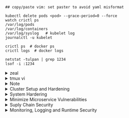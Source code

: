 ```
## copy/paste vim: set paster to avoid yaml misformat

kubectl delete pods <pod> --grace-period=0 --force
watch crictl ps
/var/log/pods
/var/log/containers
/var/log/syslog   # kubelet log
journalctl -u kubelet

crictl ps  # docker ps
crictl logs  # docker logs 

netstat -tulpan | grep 1234
lsof -i :1234

```
 

<details>
  <summary>zeal</summary>
  
  ```
  kubernetes -> CRI -> crio -> OCI -> runc
  (OCI - Open contaniner initiative)
  
  Hight level runtime: (pull image from regstry, unpack to continer root fs, generate OCI runtime json, launch OCI runtime: runsc) 
  docker
  contaninerd
  cri-o
  podman
  
  Low level runtime: (OCI)
  runc   (run container process: need config.json, rootfs)
  
  ```
  ```
  gVisor
  dmesg (diagnosit message)
  
  ```
  ```
  capsh --print   # display the capability. if not installed, apt install libcap2-bin
  
  checkov -f pod.yml
  
  
  # /var/log/pods/...   # pod log
  
  sysdig proc.name=vi or proc.name=cat
  sysdig proc.name=cat and container.id!=host
  sysdig -c spy_users   # chisel
  sysdig -cl       # list chisel
  sysdig -h     # help
  sysdig -l     # list field
  csysdig
  
  output: demo %evt.time %user.uid %proc.name
  timeout 25s falcon | grep demo
  
  cat log.txt | awk '{print $4 $5 $6}'
  cat log.txt | awk '{print $4 " " $5 " " $6}
  
systemctl enable falco
systemctl start falco
journalctl -fu falco
falco  # manual run
  
  
  ```
  
</details>

<details>
  <summary>tmux vi</summary>
  
## tmux - vi usage  
 ```
  tmux 
  ctr-b %  - vertical split 
  ctr-b "  - horizontal split
  ctr-b => arrow 
  ctr-b <= arrow
  
  gg - beging of F
  G - end of F
  H - beging of screen
  L - end of screen
  M - middle of screen
  w - => word
  b - <= word
  
  i - insert br
  a - insert after
  o - insert one line below
  s - replace/insert           
  c - followed by w,$ remove those and insert         
  
  I - insert at the begining of l
  A - insert at the end of l
  O - insert one line above
  S - replace the whole line and insert
  C - delete the rest of line and insert
            
  ESC+v - visual mode
  shift+v - visual mode select line
  ctrol+v - visual mode select block
  move arrow to select
  > 
  <
  
  
  k -n project-c13 describe pod | less -p Requests   # highlight Requests
            
 ```
            
</details>
  
  
<details>
  <summary>Note</summary>
  
## Note  
  
```
ufw status
ufw default allow outgoing
ufw default deny incoming
ufw allow from 172.16.238.5 to any port 22 proto tcp   # any means any ip addresss
ufw enable

  
# strace / aquaSec Tracee - detect syscall
strace touch /tmp/err.log
pidof vi
strace -p vipid
strace -c touch /tmp/err.log   # sumary of syscall
  
# the following doesn't work somehow  
docker run --name tracee --rm --privileged -v /lib/modules/:/lib/modules/:ro -v /usr/src:/usr/src:ro -v /tmp/tracee:/tmp/tracee -it aquasec/tracee:0.4.0 --trace comm=ls
docker run --name tracee --rm --privileged -v /lib/modules/:/lib/modules/:ro -v /usr/src:/usr/src:ro -v /tmp/tracee:/tmp/tracee -it aquasec/tracee:0.4.0 --trace pid=new
docker run --name tracee --rm --privileged -v /lib/modules/:/lib/modules/:ro -v /usr/src:/usr/src:ro -v /tmp/tracee:/tmp/tracee -it aquasec/tracee:0.4.0 --trace container=new  
# check seccomp enable
$ grep -i seccomp /boot/config-$(uname -r)
CONFIG_HAVE_ARCH_SECCOMP_FILTER=y
CONFIG_SECCOMP_FILTER=y
CONFIG_SECCOMP=y     ## seccomp is supported by the kernel
  
docker run -it --rm docker/whalesay /bin/sh    # will use the default.json from docker
  grep -i seccomp /proc/1/status
  Seccomp:        2   # 0-disable, 1-strict, 2-filter
docker run -it --rm --security-opt seccomp=/root/custom.json docker/whalesay /bin/sh  # use custom json
docker run -it --rm --security-opt seccomp=unconfined docker/whalesay /bin/sh  # still cannot change sys time bcause of linux capabilites
  
# kernel >2.2 introduce capabalities
$ getcap /usr/bin/ping
/usr/bin/ping = cap_net_raw+ep

ps -ef | grep /usr/sbin/sshd
root         659       1  0 17:33 ?        00:00:00 sshd: /usr/sbin/sshd -D [listener] 0 of 10-100 startups
getpcaps 659

# with default, docker started with 14 capabilities
  
  
  
```
```
k run busybox3 --rm  --image=busybox -it --restart=Never --command --  echo "hello world"
k run busybox3 --rm  --image=busybox -it --restart=Never --  echo "hello world"
k run busybox3 --rm  --image=busybox -it --restart=Never -- /bin/sh -c 'echo hello world'  
hello world
pod "busybox3" deleted     
```    
    
</details>    
  
  
  

<details>
  <summary>Cluster Setup and Hardening</summary>
  
## Run CIS Benchmark Assessment Tool on Ubuntu
  Center for Internet Security
```
sh ./Assessor-CLI.sh -i -rd /var/www/html/ -nts -rp index   # interactive, report dir, no time stamp, report prefix  
```  
## Kube bench
```
curl -L https://github.com/aquasecurity/kube-bench/releases/download/v0.4.0/kube-bench_0.4.0_linux_amd64.tar.gz -o kube-bench_0.4.0_linux_amd64.tar.gz
tar -xvf kube-bench_0.4.0_linux_amd64.tar.gz

 ./kube-bench --config-dir `pwd`/cfg --config `pwd`/cfg/config.yaml 

  /etc/kubernetes/manifests/kube-controller-manager.yaml
    - --terminated-pod-gc-threshold=10
    - --feature-gates=RotateKubeletServerCertificate=true
  
 /etc/kubernetes/manifests/kube-scheduler.yaml 
    --profiling=false  
  
./kube-bench --config-dir `pwd`/cfg --config `pwd`/cfg/config.yaml  #### run it again to check fixed  
  
```  
## Service Account
  
```
apiVersion: v1
kind: ServiceAccount
metadata:
  creationTimestamp: "2021-11-03T23:53:12Z"
  name: default
  namespace: default
  resourceVersion: "412"
  uid: 206064b9-1f41-49a1-b232-35b8d9cd4e3a
secrets:
- name: default-token-c47kx
  
kubectl create sa dashboard-sa
```  
```yaml
#root@controlplane:/var/rbac# cat pod-reader-role.yaml 
kind: Role
apiVersion: rbac.authorization.k8s.io/v1
metadata:
  namespace: default
  name: pod-reader
rules:
- apiGroups:
  - ''
  resources:
  - pods
  verbs:
  - get
  - watch
  - list
  
#root@controlplane:/var/rbac# cat dashboard-sa-role-binding.yaml 
kind: RoleBinding
apiVersion: rbac.authorization.k8s.io/v1
metadata:
  name: read-pods
  namespace: default
subjects:
- kind: ServiceAccount
  name: dashboard-sa # Name is case sensitive
  namespace: default
roleRef:
  kind: Role #this must be Role or ClusterRole
  name: pod-reader # this must match the name of the Role or ClusterRole you wish to bind to
  apiGroup: rbac.authorization.k8s.io  
```
```  
      serviceAccountName: dashboard-sa    
```  
  
  
## View Certificate 
```  
root@controlplane:~# k -n kube-system describe pod kube-apiserver-controlplane  | grep crt
      --client-ca-file=/etc/kubernetes/pki/ca.crt
      --etcd-cafile=/etc/kubernetes/pki/etcd/ca.crt
      --etcd-certfile=/etc/kubernetes/pki/apiserver-etcd-client.crt
      --kubelet-client-certificate=/etc/kubernetes/pki/apiserver-kubelet-client.crt
      --proxy-client-cert-file=/etc/kubernetes/pki/front-proxy-client.crt
      --requestheader-client-ca-file=/etc/kubernetes/pki/front-proxy-ca.crt
      --tls-cert-file=/etc/kubernetes/pki/apiserver.crt
root@controlplane:~# k -n kube-system describe pod kube-apiserver-controlplane  | grep key 
      --etcd-keyfile=/etc/kubernetes/pki/apiserver-etcd-client.key
      --kubelet-client-key=/etc/kubernetes/pki/apiserver-kubelet-client.key
      --proxy-client-key-file=/etc/kubernetes/pki/front-proxy-client.key
      --service-account-key-file=/etc/kubernetes/pki/sa.pub
      --service-account-signing-key-file=/etc/kubernetes/pki/sa.key
      --tls-private-key-file=/etc/kubernetes/pki/apiserver.key
  

root@controlplane:~# k -n kube-system describe pod etcd-controlplane | grep crt           
      --cert-file=/etc/kubernetes/pki/etcd/server.crt
      --peer-cert-file=/etc/kubernetes/pki/etcd/peer.crt
      --peer-trusted-ca-file=/etc/kubernetes/pki/etcd/ca.crt
      --trusted-ca-file=/etc/kubernetes/pki/etcd/ca.crt
root@controlplane:~# k -n kube-system describe pod etcd-controlplane | grep key
      --key-file=/etc/kubernetes/pki/etcd/server.key
      --peer-key-file=/etc/kubernetes/pki/etcd/peer.key
  
openssl x509  -noout -text -in /etc/kubernetes/pki/apiserver.crt
  
root@controlplane:/etc/kubernetes/manifests# docker ps | grep api
8499a1973635        ca9843d3b545           "kube-apiserver --ad…"   23 seconds ago      Up 21 seconds  k8s_kube-apiserver_kube-apiserver-controlplane_kube-system_438f60ae442d63c542063736081f2ce9_5
  
docker logs 8499
W1104 01:23:51.568113       1 clientconn.go:1223] grpc: addrConn.createTransport failed to connect to {https://127.0.0.1:2379  <nil> 0 <nil>}. Err :connection error: desc = "transport: Error while dialing dial tcp 127.0.0.1:2379: connect: connection refused". Reconnecting...
  
 
root@controlplane:/etc/kubernetes/manifests# docker ps -a | grep etcd      ############### add -a if docker instance not found.
03a283b32ddd        0369cf4303ff           "etcd --advertise-cl…"   About a minute ago   Up About a minute  k8s_etcd_etcd-controlplane_kube system_39d6dffeffbc33b9c948fe9f59ee7bbb_0
 
docker logs 03a
2021-11-04 01:24:53.703321 I | embed: ready to serve client requests
2021-11-04 01:24:53.703404 I | embed: ready to serve client requests
2021-11-04 01:24:53.703645 C | etcdmain: open /etc/kubernetes/pki/etcd/server-certificate.crt: no such file or directory    ################  
  
## docker ps -a | grep api, docker logs xxx
root@controlplane:~# docker ps -a | grep kube-apiserver
8af74bd23540        ca9843d3b545           "kube-apiserver --ad…"   39 seconds ago      Exited (1) 17 seconds ago                          k8s_kube-apiserver_kube-apiserver-controlplane_kube-system_f320fbaff7813586592d245912262076_4
c9dc4df82f9d        k8s.gcr.io/pause:3.2   "/pause"                 3 minutes ago       Up 3 minutes                                       k8s_POD_kube-apiserve-controlplane_kube-system_f320fbaff7813586592d245912262076_1
  
  
root@controlplane:~# docker logs 8af74bd23540  --tail=2
W0520 01:57:23.333002       1 clientconn.go:1223] grpc: addrConn.createTransport failed to connect to {https://127.0.0.1:2379  <nil> 0 <nil>}. Err :connection error: desc = "transport: authentication handshake failed: x509: certificate signed by unknown authority". Reconnecting...
Error: context deadline exceeded
root@controlplane:~#   
  
grep crt kube-apiserver.yaml 
    - --client-ca-file=/etc/kubernetes/pki/ca.crt
    - --etcd-cafile=/etc/kubernetes/pki/ca.crt      ##################### => /etc/kubernetes/pki/etcd/ca.crt fix
    - --etcd-certfile=/etc/kubernetes/pki/apiserver-etcd-client.crt
    - --kubelet-client-certificate=/etc/kubernetes/pki/apiserver-kubelet-client.crt
    - --proxy-client-cert-file=/etc/kubernetes/pki/front-proxy-client.crt
    - --requestheader-client-ca-file=/etc/kubernetes/pki/front-proxy-ca.crt
    - --tls-cert-file=/etc/kubernetes/pki/apiserver.crt
root@controlplane:/etc/kubernetes/manifests# !70
grep crt etcd.yaml 
    - --cert-file=/etc/kubernetes/pki/etcd/server.crt
    - --peer-cert-file=/etc/kubernetes/pki/etcd/peer.crt
    - --peer-trusted-ca-file=/etc/kubernetes/pki/etcd/ca.crt
    - --trusted-ca-file=/etc/kubernetes/pki/etcd/ca.crt      ########################
   
```  
## KubeConfig
```
~/.kube/config
kubectl config view  #count clusters, count users,contexts
kubectl config view --kubeconfig my-kube-config  #  

k --kubeconfig=my-kube-config config use-context research
Switched to context "research".
k --kubeconfig=my-kube-config config current-context
research
  
- name: dev-user
  user:
    client-certificate: /etc/kubernetes/pki/users/dev-user/developer-user.crt
    client-key: /etc/kubernetes/pki/users/dev-user/dev-user.key  
 
  k get pods
error: unable to read client-cert /etc/kubernetes/pki/users/dev-user/developer-user.crt for dev-user due to open /etc/kubernetes/pki/users/dev-user/developer-user.crt: no such file or directory

devloper-user.crt => dev-user.crt  # fix  
  
  
  
  
```  
## RBAC
```
 --authorization-mode=Node,RBAC
  
root@controlplane:~# k -n kube-system describe role kube-proxy
Name:         kube-proxy
Labels:       <none>
Annotations:  <none>
PolicyRule:
  Resources   Non-Resource URLs  Resource Names  Verbs
  ---------   -----------------  --------------  -----
  configmaps  []                 [kube-proxy]    [get]
  
root@controlplane:~# kubectl describe rolebinding kube-proxy -n kube-system
Name:         kube-proxy
Labels:       <none>
Annotations:  <none>
Role:
  Kind:  Role
  Name:  kube-proxy
Subjects:
  Kind   Name                                             Namespace
  ----   ----                                             ---------
  Group  system:bootstrappers:kubeadm:default-node-token  
  
kubectl create role developer --verb=list,create,delete --resource=pods
kubectl create rolebinding dev-user-binding --role=developer --user=dev-user  
k get pods --as dev-user
  
  
kubectl edit role developer -n blue
  rules:
- apiGroups:
  - ""
  resourceNames:
  - blue-app           ###### => dark-blue-app fix
  resources:
  - pods
  verbs:
  - get
    
kubectl create role foo --verb=get,list,watch --resource=replicasets.apps   ##### => deploments,apps  

- apiGroups:
  - apps
  - extensions
  resources:
  - deployments
  verbs:
  - create
  
  k -n blue auth can-i create deployment --as dev-user
  k -n blue create deployment blah --image=nginx  --as dev-user
   
  
k create role mydeployrole99 --verb=* --resource=deployments
role.rbac.authorization.k8s.io/mydeployrole99 created
root@controlplane:~# k describe role mydeployrole99 
Name:         mydeployrole99
Labels:       <none>
Annotations:  <none>
PolicyRule:
  Resources         Non-Resource URLs  Resource Names  Verbs
  ---------         -----------------  --------------  -----
  deployments.apps  []                 []              [*]    
  
```   
## Cluster Role and Role Bindins
```
kubectl get clusterroles --no-headers | wc -l   the same as  kubectl get clusterroles --no-headers -o json | jq '.items | length'
kubectl get clusterrolebindings --no-headers | wc -l    the same as  kubectl get clusterrolebindings --no-headers -o json | jq '.items | length'
kubectl describe clusterrole cluster-admin

k create clusterrole mrole --verb=* --resource=nodes
k create clusterrolebinding michelle-mrole --clusterrole=mrole --user=michelle
  
  
root@controlplane:~# k api-resources | grep -i storage
csidrivers                                     storage.k8s.io/v1                      false        CSIDriver
csinodes                                       storage.k8s.io/v1                      false        CSINode
storageclasses                    sc           storage.k8s.io/v1                      false        StorageClass
volumeattachments                              storage.k8s.io/v1                      false        VolumeAttachment
oot@controlplane:~# k api-resources | grep pers
persistentvolumeclaims            pvc          v1                                     true         PersistentVolumeClaim
persistentvolumes                 pv           v1                                     false        PersistentVolume  
  
  
k create clusterrole storage-admin --verb=* --resource=storageclasses --verb=* --resource=persistentvolumes
clusterrole.rbac.authorization.k8s.io/storage-admin created
root@controlplane:~# k describe clusterrole storage-admin 
Name:         storage-admin
Labels:       <none>
Annotations:  <none>
PolicyRule:
  Resources                      Non-Resource URLs  Resource Names  Verbs
  ---------                      -----------------  --------------  -----
  persistentvolumes              []                 []              [*]
  storageclasses.storage.k8s.io  []                 []              [*]
  
k create clusterrolebinding michelle-storage-admin --clusterrole=storage-admin --user=michelle  
  
kubectl auth can-i list storageclasses --as michelle
Warning: resource 'storageclasses' is not namespace scoped in group 'storage.k8s.io'
yes  
```  

## Kubelet Security
```
/usr/bin/kubelet --bootstrap-kubeconfig=/etc/kubernetes/bootstrap-kubelet.conf --kubeconfig=/etc/kubernetes/kubelet.conf --config=/var/lib/kubelet/config.yaml --network-plugin=cni --pod-infra-container-image=k8s.gcr.io/pause:3.2
  

  grep rotateCertificates /var/lib/kubelet/config.yaml
rotateCertificates: true
  
  10250: full access
  10255: read only access
  
apiVersion: kubelet.config.k8s.io/v1beta1
authentication:
  anonymous:
    enabled: true                          ####################
  webhook:
    cacheTTL: 0s
    enabled: true
  x509:
    clientCAFile: /etc/kubernetes/pki/ca.crt
authorization:
  mode: AlwaysAllow                        #####################
  
curl -sk https://localhost:10250/pods   # can see pod
  
authorization:
  mode: Webhoook                            #########
curl -sk https://localhost:10250/pods
Forbidden (user=system:anonymous, verb=get, resource=nodes, subresource=proxy)
 
authentication:
  anonymous:
    enabled: false                           ########   
curl -sk https://localhost:10250/pods
Unauthorized  
  
curl -sk http://localhost:10255/metrics   # still work
  
syncFrequency: 0s
volumeStatsAggPeriod: 0s
readOnlyPort: 10255     #########################  => 0
curl -sk http://localhost:10255/metrics   # show nothing  
```  
##  KUBECTL PROXY & PORT FORWARD  
```  
kubectl proxy - Opens proxy port to API server
kubectl port-forward - Opens port to target deployment pods  
  
root@controlplane:~# curl -k https://localhost:6443
  "message": "forbidden: User \"system:anonymous\" cannot get path \"/\"",

kubectl proxy                                         ##########
Starting to serve on 127.0.0.1:8001
curl http://localhost:8001/
curl 127.0.0.1:8001/version
  
kubectl proxy --port 8002 &
curl 127.0.0.1:8002
  
  
kubectl port-forward pods/{POD_NAME} 8005:80 &
kubectl port-forward deployment/{DEPLOYMENT_NAME} 8005:80 &
kubectl port-forward service/{SERVICE_NAME} 8005:80 &
kubectl port-forward replicaset/{REPLICASET_NAME} 8005:80 &

k port-forward deployment/nginx 8005:80 &   ########################
[3] 18975
root@controlplane:~# Forwarding from 127.0.0.1:8005 -> 80
curl localhost:8005
Handling connection for 8005
<!DOCTYPE html>
<html>
<head>
<title>Welcome to nginx!</title>
<style>  
 
```

  
## Secure kubernetes Dashboard

```
kubectl apply -f https://raw.githubusercontent.com/kubernetes/dashboard/v2.3.1/aio/deploy/recommended.yaml
kubectl proxy --address=0.0.0.0 --disable-filter &
https://8001-port-516697f26a37488c.labs.kodekloud.com/api/v1/namespaces/kubernetes-dashboard/services/https:kubernetes-dashboard:/proxy/#/login

root@controlplane:~# k get sa -A | grep admin-user
kubernetes-dashboard   admin-user  

root@controlplane:~# k -n kubernetes-dashboard describe clusterrolebinding admin-user-binding 
Name:         admin-user-binding
Labels:       <none>
Annotations:  <none>
Role:
  Kind:  ClusterRole
  Name:  cluster-admin
Subjects:
  Kind            Name        Namespace
  ----            ----        ---------
  ServiceAccount  admin-user  kubernetes-dashboard  
  
kubectl -n kubernetes-dashboard get secret $(kubectl -n kubernetes-dashboard get sa/admin-user -o jsonpath="{.secrets[0].name}") -o go-template="{{.data.token | base64decode}}"
eyJhbGciOiJSUzI1NiIsImtpZCI6InNxdHhYUmQtNXpXTy1sdWdMeGt2amt5d2RWQUFrMVJ3ZEJBaEpLZW8tQXMifQ.eyJpc3MiOiJrdWJlcm5ldGVzL3Nlcn....
  

#copy the above to login with token on the dashboard UI
# admin-user is too powerful
  
https://kubernetes.io/docs/reference/access-authn-authz/rbac/#user-facing-roles  
  
cat <<EOF | kubectl apply -f -
apiVersion: v1
kind: ServiceAccount
metadata:
  name: readonly-user
  namespace: kubernetes-dashboard
EOF

cat <<EOF | kubectl apply -f -
apiVersion: rbac.authorization.k8s.io/v1
kind: ClusterRoleBinding
metadata:
  name: readonly-user-binding
roleRef:
  apiGroup: rbac.authorization.k8s.io
  kind: ClusterRole
  name: view                                                  ##########
subjects:
- kind: ServiceAccount
  name: readonly-user
  namespace: kubernetes-dashboard
EOF
  
kubectl -n kubernetes-dashboard get secret $(kubectl -n kubernetes-dashboard get sa/readonly-user -o jsonpath="{.secrets[0].name}") -o go-template="{{.data.token | base64decode}}"

## readonly user can only read, let create dashboard-admin to only full access to kubernetes-dashboard ns

 ?????????????????? 
  
cat <<EOF | kubectl apply -f -
apiVersion: v1
kind: ServiceAccount
metadata:
  name: dashboard-admin
  namespace: kubernetes-dashboard
EOF


# admin RoleBinding
cat <<EOF | kubectl apply -f -
apiVersion: rbac.authorization.k8s.io/v1
kind: RoleBinding
metadata:
  name: dashboard-admin-binding
  namespace: kubernetes-dashboard
roleRef:
  apiGroup: rbac.authorization.k8s.io
  kind: ClusterRole
  name: admin
subjects:
- kind: ServiceAccount
  name: dashboard-admin
  namespace: kubernetes-dashboard
EOF


## list-namespace ClusterRoleBinding

cat <<EOF | kubectl apply -f -
apiVersion: rbac.authorization.k8s.io/v1
kind: ClusterRoleBinding
metadata:
  name: dashboard-admin-list-namespace-binding
roleRef:
  apiGroup: rbac.authorization.k8s.io
  kind: ClusterRole
  name: list-namespace
subjects:
- kind: ServiceAccount
  name: dashboard-admin
  namespace: kubernetes-dashboard
EOF  
  
```  
## Verify Platform binary
```
wget -O /opt/kubernetes.tar.gz https://dl.k8s.io/v1.20.0/kubernetes.tar.gz
shasum -a512 /opt/kubernetes.tar.gz       ####################
sha512sum kubernetes.tar.gz     
```  
## Cluster Upgrade
```
kubectl get nodes   # check version 
  
# check which node can host workload  
root@controlplane:~# k describe nodes controlplane | grep -i taint
Taints:             <none>
root@controlplane:~# k describe nodes node01 | grep -i taint
Taints:             <none>
  
k get deploy   # check how many deployment

##### controlplane  
kubeadm upgrade plan
k drain controlplane --ignore-daemonsets
  
apt install kubeadm=1.20.0-00 
kubeadm version 
kubeadm upgrade plan
kubeadm upgrade apply v1.20.0
apt install kubelet=1.20.0-00
kubectl uncordon controlplane
  
#### node
kubectl drain node01 --ignore-daemonsets (--force)
apt update; apt install kubeadm=1.20.0-00
kubeadm upgrade node
apt install kubelet=1.20.0-00
systemctl restart kubelet
k uncordon node01
```  
## Network Security Policy
```
k get netpol
NAME             POD-SELECTOR   AGE
payroll-policy   name=payroll   34s
  
root@controlplane:~# k describe networkpolicies.networking.k8s.io 
Name:         payroll-policy
Namespace:    default
Created on:   2021-11-04 21:29:49 +0000 UTC
Labels:       <none>
Annotations:  <none>
Spec:
  PodSelector:     name=payroll  #####
  Allowing ingress traffic:
    To Port: 8080/TCP
    From:
      PodSelector: name=internal
  Not affecting egress traffic
  Policy Types: Ingress  
  
 
 ```
 ```yaml
 
 apiVersion: networking.k8s.io/v1
kind: NetworkPolicy
metadata:
  name: internal-policy
spec:
  podSelector:
    matchLabels:
      name: internal
  policyTypes:
  - Egress
  egress:
  - to:
    - podSelector:
        matchLabels:
          name: mysql
    ports:
    - protocol: TCP
      port: 3306

  - to:
    - podSelector:
        matchLabels:
          name: payroll
    ports:
    - protocol: TCP
      port: 8080

  - ports:
    - port: 53
      protocol: UDP
    - port: 53
      protocol: TCP
  
kubectl get svc -n kube-system 
NAME       TYPE        CLUSTER-IP   EXTERNAL-IP   PORT(S)                  AGE
kube-dns   ClusterIP   10.96.0.10   <none>        53/UDP,53/TCP,9153/TCP   93m
 
  
```  
## Ingress 1
```  
k get deployment -A | grep -v kube-system
k get ingress -A
root@controlplane:~# k -n app-space describe ingress ingress-wear-watch 
Name:             ingress-wear-watch
Namespace:        app-space
Address:          
Default backend:  default-http-backend:80 (<error: endpoints "default-http-backend" not found>)
Rules:
  Host        Path  Backends
  ----        ----  --------
  *           
              /wear    wear-service:8080 (10.244.0.4:8080)
              /watch   video-service:8080 (10.244.0.7:8080)
Annotations:  nginx.ingress.kubernetes.io/rewrite-target: /
              nginx.ingress.kubernetes.io/ssl-redirect: false
Events:       <none>
  
root@controlplane:~# cat 22.yml 
apiVersion: networking.k8s.io/v1
kind: Ingress
metadata:
  annotations:
    nginx.ingress.kubernetes.io/rewrite-target: /
    nginx.ingress.kubernetes.io/ssl-redirect: "false"
  name: pay-ingress 
  namespace: critical-space 
spec:
  rules:
  - http:
      paths:
      - backend:
          service:
            name: pay-service
            port:
              number: 8282
        path: /pay
        pathType: Prefix  
  
```  
## Ingress 2 
```
  
```  
  
</details>  

  
  
  
  
  
  
  
  
  
  
  
  
  
  
  

<details>
  <summary>System Hardering</summary>
  
## Limit Node Access
```  
# grep root /etc/passwd
root:x:0:0:root:/root:/bin/bash
# id david
uid=2323(david) gid=2323(david) groups=2323(david) 
# passwd david
Enter new UNIX password: 
# userdel ray
# groupdel devs
# usermod -s /usr/sbin/nologin himanshi
# useradd -d /opt/sam -s /bin/bash -G admin -u 2328 sam  
```  
## SSH Hardening and SUDO 
```
root@controlplane:~# ssh-copy-id -i ~/.ssh/id_rsa.pub jim@node01
jim@node01's password: 
Number of key(s) added: 1
Now try logging into the machine, with:   "ssh 'jim@node01'"
and check to make sure that only the key(s) you wanted were added.

ssh jim@node01  
  
/etc/sudoer
jim     ALL=(ALL:ALL) ALL
jim ALL=(ALL) NOPASSWD:ALL    ############ no password
%admin ALL=(ALL) ALL          ############ user in admin group can sudo  
  
## Create user rob, and make it admin group so that He can sudo   
root@node01:/etc# adduser rob
Adding user `rob' ...
Adding new group `rob' (1002) ...
Adding new user `rob' (1002) with group `rob' ...
Creating home directory `/home/rob' ...
Copying files from `/etc/skel' ...
Enter new UNIX password: 
Retype new UNIX password: 
passwd: password updated successfully
Changing the user information for rob
Enter the new value, or press ENTER for the default
        Full Name []: 
        Room Number []: 
        Work Phone []: 
        Home Phone []: 
        Other []: 
Is the information correct? [Y/n] Y
  
usermod rob -G admin
  
### disable ssh root log, disable pass authentication
#/etc/ssh/sshd_config, systemctl restart sshd
PermitRootLogin no
PasswordAuthentication no   
  
```  
## IDENTIFY OPEN PORTS, REMOVE PACKAGES SERVICES  
```
apt list --installed
apt list --installed | grep python2.7

systemctl list-units -t service  # list only active service
systemctl list-units --all  
lsmod
  
root@controlplane:/etc/systemd/system# systemctl stop nginx
root@controlplane:/etc/systemd/system# systemctl status nginx
● nginx.service - A high performance web server and a reverse proxy server
   Loaded: loaded (/lib/systemd/system/nginx.service; enabled; vendor preset: enabled)
rm /lib/systemd/system/nginx.service
  
/etc/modprobe.d/blacklist.conf
#blacklist evbug
blacklist evbug  

apt remove nginx -y

# netstat -tulpn | grep 9090
tcp        0      0 0.0.0.0:9090            0.0.0.0:*               LISTEN      18508/apache2  
systemctl stop apache2
  
root@controlplane:/etc/modprobe.d# apt list --installed | grep wget
wget/now 1.18-5+deb9u3 amd64 [installed,upgradable to: 1.19.4-1ubuntu2.2]  
root@controlplane:/etc/modprobe.d# apt install wget -y   # update to the latest
root@controlplane:/etc/modprobe.d# apt list --installed | grep wget
wget/bionic-updates,bionic-security,now 1.19.4-1ubuntu2.2 amd64 [installed]  
  
```  
## UFW FIREWALL
```
ufw status
ufw status numbered  # show firewall status as numbered list of RULES
ufw allow 1000:2000/tcp
ufw reset  # reset to the default 
root@node01:~# ufw allow 22
Rules updated
Rules updated (v6)
root@node01:~# ufw status
Status: inactive  

root@node01:~# ufw allow from 135.22.65.0/24 to any port 9090 proto tcp
Rules updated
root@node01:~# ufw allow from 135.22.65.0/24 to any port 9091 proto tcp
Rules updated
root@node01:~# ufw enable
Command may disrupt existing ssh connections. Proceed with operation (y|n)? y
Firewall is active and enabled on system startup

systemctl status lighttpd  
netstat -natulp | grep lighttpd
ufw deny 80
  
ufw disable  
```  
## Seccomp
```
strace -c ls /root

docker run --name tracee --rm --privileged -v /lib/modules/:/lib/modules/:ro -v /usr/src:/usr/src:ro -v /tmp/tracee:/tmp/tracee -it aquasec/tracee:0.4.0 --trace container=new

1471.405184    hello            0      pause            1      /14065   1      /14065   0                sched_process_exit   

root@controlplane:~# head -20 custom-profile.json 
{
    "defaultAction": "SCMP_ACT_ERRNO",  # need to create white list
    "architectures": [
        "SCMP_ARCH_X86_64",
        "SCMP_ARCH_X86",
        "SCMP_ARCH_X32"
    ],
    "syscalls": [
        {
            "names": [
                "accept4",
                "epoll_wait",
                "pselect6",
                "futex",
                "madvise",
  
 
root@controlplane:~# head relaxed-profile.json 
{
    "defaultAction": "SCMP_ACT_ALLOW",  # need to create black list 
    "architectures": [  
  
oot@controlplane:/var/lib/kubelet/seccomp# cd profiles/
root@controlplane:/var/lib/kubelet/seccomp/profiles# ls
audit.json  custom-profile.json  relaxed-profile.json  violation.json
root@controlplane:/var/lib/kubelet/seccomp/profiles#   

```  
```yaml
  
apiVersion: v1
kind: Pod
metadata:
  labels:
    run: nginx
  name: audit-nginx
spec:
  securityContext:                              ########
    seccompProfile:                             ########
      type: Localhost                           ########
      localhostProfile: profiles/audit.json     ######## relative /var/lib/kubelet/seccomp
  containers:
  - image: nginx
    name: nginx  
  
```  
## AppArmor    
```  
root@controlplane:/# aa-status
apparmor module is loaded.
56 profiles are loaded.
19 profiles are in enforce mode.
   /sbin/dhclient
   /usr/bin/lxc-start

root@controlplane:/# kubectl describe pod
Name:         nginx
Namespace:    default
Priority:     0
Node:         controlplane/192.168.121.28
Start Time:   Tue, 02 Nov 2021 20:24:08 +0000
Labels:       run=nginx
Annotations:  container.apparmor.security.beta.kubernetes.io/nginx: localhost/custom-nginx   ##############3
Status:       Pending
Reason:       AppArmor
Message:      Cannot enforce AppArmor: profile "custom-nginx" is not loaded    ###############

root@controlplane:/etc/apparmor.d# cat usr.sbin.nginx
#include <tunables/global>

profile custom-nginx flags=(attach_disconnected,mediate_deleted) {    ################
  #include <abstractions/base>

  network inet tcp,
  network inet udp,
  network inet icmp,

  deny network raw,
  
apparmor_parser -q /etc/apparmor.d/usr.sbin.nginx   ######## load profile, pod blocked ==> running
 
cat /etc/apparmor.d/usr.sbin.nginx-updated
profile restricted-nginx flags=(attach_disconnected,mediate_deleted) {
...
  deny /bin/** wl,
  deny /usr/share/nginx/html/restricted/* rw,      ############ deny restricted folder
  
apparmor_parser -q /etc/apparmor.d/usr.sbin.nginx-updated   ######## load above profile
```
```yaml
apiVersion: v1
kind: Pod
metadata:
    creationTimestamp: null
    labels:
        run: nginx
    name: nginx
    annotations:                                                                             ########
        container.apparmor.security.beta.kubernetes.io/nginx: localhost/restricted-nginx     ########
spec:
    containers:
        -
            image: 'nginx:alpine'
```
```  
http://vhost/allowed/  
http:/vhost/restricted/  ## denied
  
```  
</details>  











<details>
  <summary>Minimize Microservice Vulnerabilities</summary>
  
## Security Contexts
```
kubectl exec ubuntu-sleeper -- whoami
```
jim ALL=(ALL) NOPASSWD:ALL``` yaml
apiVersion: v1
kind: Pod
metadata:
  name: multi-pod
spec:
  securityContext:
    runAsUser: 1001    ###
  containers:
  -  image: ubuntu
     name: web
     command: ["sleep", "5000"]
     securityContext:
       runAsUser: 1002   ###
       capabilities:
         add: ["SYS_TIME"]  ###    
  -  image: ubuntu
     name: sidecar
     command: ["sleep", "5000"]
```
## Validating and Mutating Admission Controllers
webhook function
- Denies all request for pod to run as root in container if no securityContext is provided.
- If no value is set for runAsNonRoot, a default of true is applied, and the user ID defaults to 1234
- Allow to run containers as root if runAsNonRoot set explicitly to false in the securityContext
 
```
kubectl create ns webhook-demo
kubectl -n webhook-demo create secret tls webhook-server-tls \
    --cert "/root/keys/webhook-server-tls.crt" \
    --key "/root/keys/webhook-server-tls.key"
kubectl create -f /root/webhook-deployment.yaml
kubectl create -f /root/webhook-service.yaml

kubectl create -f /root/webhook-configuration.yaml    #############
```
```yaml
# /root/webhook-configuration.yaml                          ################
#apiVersion: admissionregistration.k8s.io/v1beta1
apiVersion: admissionregistration.k8s.io/v1
kind: MutatingWebhookConfiguration
metadata:
  name: demo-webhook
webhooks:
  - name: webhook-server.webhook-demo.svc
    sideEffects: NoneOnDryRun   ### v1
    admissionReviewVersions: ["v1", "v1beta1"]  ### v1  
    clientConfig:
      service:
        name: webhook-server
        namespace: webhook-demo
        path: "/mutate"
      caBundle: xxxx    
    rules:     
      - operations: [ "CREATE" ]        
        apiGroups: [""]        
        apiVersions: ["v1"]        
        resources: ["pods"]
```
```
#############################
None =>   securityContext:       ### add securityContext
            runAsNonRoot: true
            runAsUser: 1234
           
securityContext:     =>     securityContext:
   runAsNonRoot: false        runAsNonRoot: false  

securityContext:
  runAsNonRoot: true
  runAsUser: 0
root@controlplane:~# kubectl apply -f /root/pod-with-conflict.yaml
Error from server: error when creating "/root/pod-with-conflict.yaml": admission webhook "webhook-server.webhook-demo.svc" denied the request: runAsNonRoot specified, but runAsUser set to 0 (the root user)
```

## Pod Security Policy
```
ps -ef | grep api | grep able  # check enable-admission-plugins or disable-admission-plugins
kube-apiserver.yaml
    - --enable-admission-plugins=NodeRestriction,PodSecurityPolicy                 #############

root@controlplane:~# cat psp.yaml 
apiVersion: policy/v1beta1
kind: PodSecurityPolicy     #################
metadata:
  name: example-psp
spec:
  privileged: false
  seLinux:
    rule: RunAsAny
  runAsUser:
    rule: RunAsAny
  supplementalGroups:
    rule: RunAsAny
  fsGroup:
    rule: RunAsAny
  volumes:
  - configMap
  - secret
  - emptyDir
  - hostPath

kubectl apply -f /root/psp.yaml

root@controlplane:~# kubectl apply -f pod.yaml        
Error from server (Forbidden): error when creating "pod.yaml": pods "example-app" is forbidden: PodSecurityPolicy: unable to admit pod: [spec.containers[0].securityContext.privileged: Invalid value: true: Privileged containers are not allowed spec.containers[0].securityContext.capabilities.add: Invalid value: "CAP_SYS_BOOT": capability may not be added]
 
```
## OPA - Open Policy Agent (port 8181, rego)
```
export VERSION=v0.27.1
curl -L -o opa https://github.com/open-policy-agent/opa/releases/download/${VERSION}/opa_linux_amd64
chmod 755 ./opa
./opa run -s &  

root@controlplane:~# cat example.rego 
package httpapi.authz
import input
default allow =     # default allow = flase  
allow {
 input.path == "home"
 input.user == "Kedar"
 }
  
./opa test example.rego                   ##################
1 error occurred during loading: example.rego:3: rego_parse_error: illegal default rule (value cannot contain var)
        default allow = 
        ^

# load the policy file after fix the: default allow = false
curl -X PUT --data-binary @sample.rego http://localhost:8181/v1/policies/samplepolicy    ###################
 
  
```  
## OPA in Kubernetes
```
kube-mgmt: Replicate kube resource to OPA, Load Policy into OPA via kubernetes
root@controlplane:~# cat untrusted-registry.rego 
package kubernetes.admission

deny[msg] {
  input.request.kind.kind == "Pod"
  image := input.request.object.spec.containers[_].image
  not startswith(image, "hooli.com/")
  msg := sprintf("image '%v' comes from untrusted registry", [image])
}

root@controlplane:~# cat test.yaml 
kind: Pod
apiVersion: v1
metadata:
  name: test
spec:
  containers:
  - image: nginx
    name: nginx-frontend                     #### missing hooli.com/
  - image: hooli.com/mysql
    name: mysql-backend  

kubectl create configmap untrusted-registry --from-file=untrusted-registry.rego

root@controlplane:~# kubectl apply -n dev -f /root/test.yaml
Error from server (image 'nginx' comes from untrusted registry): error when creating "/root/test.yaml": admission webhook "validating-webhook.openpolicyagent.org" denied the request: image 'nginx' comes from untrusted registry
  
# fix it with 
image: hooli.com/nginx  

root@controlplane:~# cat unique-host.rego 
package kubernetes.admission
import data.kubernetes.ingresses

deny[msg] {
    some other_ns, other_ingress
    input.request.kind.kind == "Ingress"
    input.request.operation == "CREATE"
    host := input.request.object.spec.rules[_].host
    ingress := ingresses[other_ns][other_ingress]
    other_ns != input.request.namespace
    ingress.spec.rules[_].host == host
    msg := sprintf("invalid ingress host %q (conflicts with %v/%v)", [host, other_ns, other_ingress])
}  
  
kubectl create configmap unique-host --from-file=/root/unique-host.rego
root@controlplane:~# cat ingress-test-1.yaml 
apiVersion: networking.k8s.io/v1 
kind: Ingress
metadata:
  name: prod
  namespace: test-1
spec:
  rules:
  - host: initech.com
    http:
      paths:
      - path: /finance-1
        pathType: Prefix
        backend:
          service:
            name: banking
            port: 
              number: 443
root@controlplane:~# kubectl apply -f /root/ingress-test-1.yaml
ingress.networking.k8s.io/prod created
  
root@controlplane:~# cat ingress-test-2.yaml 
apiVersion: networking.k8s.io/v1
kind: Ingress
metadata:
  name: prod
  namespace: test-2
spec:
  rules:
  - host: initech.com
    http:
      paths:
      - path: /finance-2
        pathType: Prefix
        backend:
          service:
            name: banking
            port: 
              number: 443
root@controlplane:~# kubectl apply -f /root/ingress-test-2.yaml
Error from server (invalid ingress host "initech.com" (conflicts with test-1/prod)): error when creating "/root/ingress-test-2.yaml": admission webhook "validating-webhook.openpolicyagent.org" denied the request: invalid ingress host "initech.com" (conflicts with test-1/prod)
root@controlplane:~# 
  
  
  
 
  
```  
## Manage Kubernetes secrets
```
root@controlplane:~# k describe secrets default-token-26hjx 
Name:         default-token-26hjx
Namespace:    default
...
Type:  kubernetes.io/service-account-token
Data
====
ca.crt:     1066 bytes
namespace:  7 bytes
token:    eyJhbGciOiJSUzI..
  
kubectl create secret generic db-secret --from-literal=DB_Host=sql01 --from-literal=DB_User=root --from-literal=DB_Password=password123  ########

apiVersion: v1 
kind: Pod 
metadata:
  labels:
    name: webapp-pod
  name: webapp-pod
  namespace: default 
spec:
  containers:
  - image: kodekloud/simple-webapp-mysql
    imagePullPolicy: Always
    name: webapp
    envFrom:
    - secretRef:
        name: db-secret     #############  
  
  
```  
## Using Runtime in kubernetes (gvisor, kata)
```
root@controlplane:~# docker info | grep -i runtime   ################
WARNING: No swap limit support
 Runtimes: runc
 Default Runtime: runc
  
root@controlplane:~# k get runtimeclasses   #####################3
NAME              HANDLER        AGE
gvisor            runsc          5m15s
kata-containers   kata-runtime   5m14s
  
apiVersion: node.k8s.io/v1
kind: RuntimeClass
metadata:
    name: secure-runtime
handler: runsc                      ##########################
 
root@controlplane:~# k get runtimeclasses.node.k8s.io 
NAME              HANDLER        AGE
gvisor            runsc          7m23s
kata-containers   kata-runtime   7m22s
secure-runtime    runsc          4s    #########################
  
root@controlplane:~# cat 6.yml 
apiVersion: v1
kind: Pod
metadata:
    name: simple-webapp-1
    labels:
        name: simple-webapp
spec:
   runtimeClassName: secure-runtime          ############################
   containers:
     - name: simple-webapp
       image: kodekloud/webapp-delayed-start
       ports:
        - containerPort: 8080
  
  
  
  
  
```  
  
## Implement Pod to Pod encryption by mTLS
</details>



<details>
  <summary>Suply Chain Security</summary>

## image security

```
  - image: myprivateregistry.com:5000/nginx:alpine


kubectl create secret docker-registry private-reg-cred --docker-username=dock_user --docker-password=dock_password --docker-server=myprivateregistry.com:5000 --docker-email=dock_user@myprivateregistry.com

apiVersion: v1
kind: Pod
metadata:
  name: foo
  namespace: awesomeapps
spec:
  containers:
    - name: foo
      image: janedoe/awesomeapp:v1
  imagePullSecrets:
    - name: myregistrykey
```    
    


## white list allowed registry  # enforce image not using latest
```
kubectl apply -f image-policy-webhook.yaml
   image-bouncer-webhook:30080

#     --registry-whitelist=docker.io,k8s.gcr.io

/etc/kubernetes/pki/admission_configuration.yaml  # refer to kubeconfigfile
  kubeConfigFile: /etc/kubernetes/pki/admission_kube_config.yaml
  
root@controlplane:/etc/kubernetes/pki# cat admission_configuration.yaml 
apiVersion: apiserver.config.k8s.io/v1
kind: AdmissionConfiguration
plugins:
- name: ImagePolicyWebhook
  configuration:
    imagePolicy:
      kubeConfigFile: /etc/kubernetes/pki/admission_kube_config.yaml 
      allowTTL: 50
      denyTTL: 50
      retryBackoff: 500
      defaultAllow: false  

kubeConfigFile: /etc/kubernetes/pki/admission_kube_config.yaml  # https://image-bouncer-webhook:30080
  server: https://image-bouncer-webhook:30080/image_policy


/etc/kubernetes/manifests/kube-apiserver.yaml
    - --enable-admission-plugins=NodeRestriction,ImagePolicyWebhook
    - --admission-control-config-file=/etc/kubernetes/pki/admission_configuration.yaml


kubectl apply -f /root/nginx-latest.yml
replicaset.apps/nginx-latest created

kubectl describe replicaset nginx-latest
Error from server (Forbidden): pods "nginx" is forbidden: image policy webhook backend denied one or more images: Images using latest tag are not allowed

 image: nginx:1.19
 kubectl apply -f /root/nginx-latest.yml
 
```


## kybesec # scan kube manifest yaml 

```
wget https://github.com/controlplaneio/kubesec/releases/download/v2.11.0/kubesec_linux_amd64.tar.gz
tar -xvf  kubesec_linux_amd64.tar.gz
mv kubesec /usr/bin

kubesec scan /root/node.yaml  > /root/kubesec_report.json
# In node.yaml template change privileged: true to privileged: false under securityContext:
kubesec scan /root/node.yaml  > /root/kubesec_report.json

```

## trivy  # image

```
#Add the trivy-repo
apt-get  update
apt-get install wget apt-transport-https gnupg lsb-release
wget -qO - https://aquasecurity.github.io/trivy-repo/deb/public.key | sudo apt-key add -
echo deb https://aquasecurity.github.io/trivy-repo/deb $(lsb_release -sc) main | sudo tee -a /etc/apt/sources.list.d/trivy.list

#Update Repo and Install trivy
apt-get update
apt-get install trivy


docker pull python:3.10.0a4-alpine
trivy image --output /root/python_alpine.txt python:3.10.0a4-alpine

root@controlplane:~# trivy image --output /root/python_alpine.txt python:3.10.0a4-alpine
2021-10-30T23:05:15.429Z        INFO    Detected OS: alpine
2021-10-30T23:05:15.429Z        INFO    Detecting Alpine vulnerabilities...
2021-10-30T23:05:15.430Z        INFO    Number of language-specific files: 1
2021-10-30T23:05:15.430Z        INFO    Detecting python-pkg vulnerabilities...

python:3.10.0a4-alpine (alpine 3.12.3)
======================================
Total: 21 (UNKNOWN: 0, LOW: 2, MEDIUM: 6, HIGH: 10, CRITICAL: 3)


Python (python-pkg)
===================
Total: 1 (UNKNOWN: 0, LOW: 0, MEDIUM: 1, HIGH: 0, CRITICAL: 0)



trivy image --severity HIGH --output /root/python.txt python:3.10.0a4-alpine

root@controlplane:~# trivy image --severity HIGH --output /root/python.txt python:3.10.0a4-alpine
2021-10-30T23:07:22.930Z        INFO    Detected OS: alpine
2021-10-30T23:07:22.930Z        INFO    Detecting Alpine vulnerabilities...
2021-10-30T23:07:22.933Z        INFO    Number of language-specific files: 1
2021-10-30T23:07:22.933Z        INFO    Detecting python-pkg vulnerabilities...

python:3.10.0a4-alpine (alpine 3.12.3)
======================================
Total: 10 (HIGH: 10)


Python (python-pkg)
===================
Total: 0 (HIGH: 0)


trivy image --input alpine.tar --format json --output /root/alpine.json


```
</details>  
  
<details>
  <summary>Monitoring, Logging and Runtime Security</summary>
  
## Falco
```
systemctl status falco
journalctl -u falco

/etc/falco/falco.yaml

Oct 31 03:25:50 controlplane falco[632]: 03:25:50.514987067: Error Package management process launched in container (user=root user_loginuid=-1 command=apt update container_id=316f59cd09a1 container_name=k8s_simple-webapp-1_simple-webapp-1_critical-apps_37a12c57-f0a5-4768-8016-8f60dd6af7d3_0 image=nginx:latest)

Oct 31 03:28:29 controlplane falco[632]: 03:28:29.117105566: Error File below / or /root opened for writing (user=root user_loginuid=-1 command=bash parent=bash file=/root/compromised_pods.txt program=bash container_id=host image=<NA>)

root@controlplane:/# grep -ir 'Package management process launched in container' /etc/falco/ 
/etc/falco/falco_rules.yaml:    Package management process launched in container (user=%user.name user_loginuid=%user.loginuid
root@controlplane:/# 

/etc/falco/falco_rules.yaml
# Container is supposed to be immutable. Package management should be done in building the image.
- rule: Launch Package Management Process in Container
  desc: Package management process ran inside container
  condition: >
    spawned_process
    and container
    and user.name != "_apt"
    and package_mgmt_procs
    and not package_mgmt_ancestor_procs
    and not user_known_package_manager_in_container
  output: >
    Package management process launched in container (user=%user.name user_loginuid=%user.loginuid
    command=%proc.cmdline container_id=%container.id container_name=%container.name image=%container.image.repository:%container.image.tag)
  priority: ERROR
  tags: [process, mitre_persistence]
  
  
  
  /etc/falco/falco_rules.local.yaml
  - rule: Launch Package Management Process in Container
  desc: Package management process ran inside container
  condition: >
    spawned_process
    and container
    and user.name != "_apt"
    and package_mgmt_procs
    and not package_mgmt_ancestor_procs
    and not user_known_package_manager_in_container
  output: >
    Package Management Tools Executed (user=%user.name command=%proc.cmdline container_id=%container.id)
  priority: ERROR
  tags: [process, mitre_persistence]
  
  kill -1 $(cat /var/run/falco.pid)
```
## ENSURE IMMUTABILITY OF CONTAINERS AT RUNTIME
```
    securityContext:
      privileged: false              #need: not true    withtout: container can be priviliged
      readOnlyRootFilesystem: true   #need: true    without it: pod can write to root file system
      

apiVersion: v1
kind: Pod
metadata:
  labels:
    name: triton
  name: triton
  namespace: alpha
spec:
  containers:
  - image: httpd
    name: triton
    securityContext:
      readOnlyRootFilesystem: true
    volumeMounts:
    - mountPath: /usr/local/apache2/logs
      name: log-volume
  volumes:
  - name: log-volume
    emptyDir: {}      
      
apiVersion: v1
kind: Pod
metadata:
  name: security-context-demo
spec:
  securityContext:
    runAsUser: 1000
    runAsGroup: 3000
    fsGroup: 2000
```
## Audit
```
Create /etc/kubernetes/prod-audit.yaml as below:

apiVersion: audit.k8s.io/v1
kind: Policy
rules:
- level: Metadata
  namespaces: ["prod"]
  verbs: ["delete"]
  resources:
  - group: ""
    resources: ["secrets"]
    
Next, make sure to enable logging in api-server:

 - --audit-policy-file=/etc/kubernetes/prod-audit.yaml
 - --audit-log-path=/var/log/prod-secrets.log
 - --audit-log-maxage=30
 
Then, add volumes and volume mounts as shown in the below snippets.
volumes:

  - name: audit
    hostPath:
      path: /etc/kubernetes/prod-audit.yaml
      type: File

  - name: audit-log
    hostPath:
      path: /var/log/prod-secrets.log
      type: FileOrCreate
volumeMounts:

  - mountPath: /etc/kubernetes/prod-audit.yaml
    name: audit
    readOnly: true
  - mountPath: /var/log/prod-secrets.log
    name: audit-log
    readOnly: false

then save the file and make sure that kube-apiserver restarts.


{"kind":"Event","apiVersion":"audit.k8s.io/v1","level":"Metadata","auditID":"9787902b-0abe-4fb3-9c6e-4a090caa26c7","stage":"RequestReceived","requestURI":"/api/v1/namespaces/prod/secrets/blah","verb":"delete","user":{"username":"kubernetes-admin","groups":["system:masters","system:authenticated"]},"sourceIPs":["10.41.5.3"],"userAgent":"kubectl/v1.20.0 (linux/amd64) kubernetes/af46c47","objectRef":{"resource":"secrets","namespace":"prod","name":"blah","apiVersion":"v1"},"requestReceivedTimestamp":"2021-11-01T17:33:36.892980Z","stageTimestamp":"2021-11-01T17:33:36.892980Z"}
{"kind":"Event","apiVersion":"audit.k8s.io/v1","level":"Metadata","auditID":"9787902b-0abe-4fb3-9c6e-4a090caa26c7","stage":"ResponseComplete","requestURI":"/api/v1/namespaces/prod/secrets/blah","verb":"delete","user":{"username":"kubernetes-admin","groups":["system:masters","system:authenticated"]},"sourceIPs":["10.41.5.3"],"userAgent":"kubectl/v1.20.0 (linux/amd64) kubernetes/af46c47","objectRef":{"resource":"secrets","namespace":"prod","name":"blah","apiVersion":"v1"},"responseStatus":{"metadata":{},"status":"Success","code":200},"requestReceivedTimestamp":"2021-11-01T17:33:36.892980Z","stageTimestamp":"2021-11-01T17:33:36.900224Z","annotations":{"authorization.k8s.io/decision":"allow","authorization.k8s.io/reason":""}}

```
</details>

